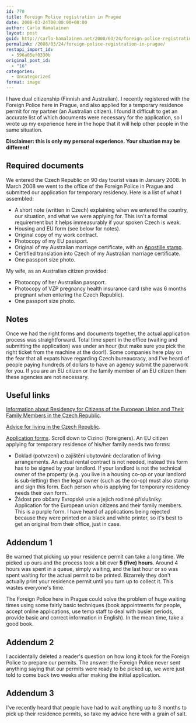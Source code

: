 ```yaml
---
id: 770
title: Foreign Police registration in Prague
date: 2008-03-24T00:00:00+00:00
author: Carlo Hamalainen
layout: post
guid: http://carlo-hamalainen.net/2008/03/24/foreign-police-registration-in-prague/
permalink: /2008/03/24/foreign-police-registration-in-prague/
restapi_import_id:
  - 596a05ef0330b
original_post_id:
  - "16"
categories:
  - Uncategorized
format: image
---
```

I have dual citizenship (Finnish and Australian). I recently registered with the Foreign Police here in Prague, and also applied for a temporary residence permit for my partner (an Australian citizen). I found it difficult to get an accurate list of which documents were necessary for the application, so I wrote up my experience here in the hope that it will help other people in the same situation.

**Disclaimer: this is only my personal experience. Your situation may be different!**

## Required documents

We entered the Czech Republic on 90 day tourist visas in January 2008. In March 2008 we went to the office of the Foreign Police in Prague and submitted our application for temporary residency. Here is a list of what I assembled:

  * A short note (written in Czech) explaining when we entered the country, our situation, and what we were applying for. This isn't a formal requirement but it helps immeasurably if your spoken Czech is weak.
  * Housing and EU form (see below for notes).
  * Original copy of my work contract.
  * Photocopy of my EU passport.
  * Original of my Australian marriage certificate, with an [Apostille stamp](http://www.smartraveller.gov.au/authen.html).
  * Certified translation into Czech of my Australian marriage certificate.
  * One passport size photo.

My wife, as an Australian citizen provided:

  * Photocopy of her Australian passport.
  * Photocopy of VZP pregnancy health insurance card (she was 6 months pregnant when entering the Czech Republic).
  * One passport size photo.

## Notes

Once we had the right forms and documents together, the actual application process was straightforward. Total time spent in the office (waiting and submitting the application) was under an hour (but make sure you pick the right ticket from the machine at the door!). Some companies here play on the fear that all expats have regarding Czech bureaucracy, and I've heard of people paying hundreds of dollars to have an agency submit the paperwork for you. If you are an EU citizen or the family member of an EU citizen then these agencies are not necessary.

## Useful links

[Information about Residency for Citizens of the European Union and Their Family Members in the Czech Republic](http://magistrat.praha-mesto.cz/75523_Information-about-Residency-for-Citizens-of-the-European-Union-and-Their-Family-Members-in-the-Czech-Republic).

[Advice for living in the Czech Republic](http://www.en.domavcr.cz/advices-for-living-in-the-czech-republic/residence-in-the-czech-republic/223).

[Application forms](http://www.mvcr.cz/rady/formulare/index.html). Scroll down to Cizinci (foreigners). An EU citizen applying for temporary residence of his/her family needs two forms:

  * Doklad (potvrzení) o zajištění ubytování: declaration of living arrangements. An actual rental contract is not needed, instead this form has to be signed by your landlord. If your landlord is not the technical owner of the property (e.g. you live in a housing co-op or your landlord is sub-letting) then the legal owner (such as the co-op) must also stamp and sign this form. Each person who is applying for temporary residency needs their own form.
  * Žádost pro občany Evropské unie a jejich rodinné příslušníky: Application for the European union citizens and their family members. This is a purple form. I have heard of applications being rejected because they were printed on a black and white printer, so it's best to get an original from their office, just in case.

## Addendum 1

Be warned that picking up your residence permit can take a long time. We picked up ours and the process took a bit over **5 (five) hours**. Around 4 hours was spent in a queue, simply waiting, and the last hour or so was spent waiting for the actual permit to be printed. Bizarrely they don't actually print your residence permit until you turn up to collect it. This wastes everyone's time.

The Foreign Police here in Prague could solve the problem of huge waiting times using some fairly basic techniques (book appointments for people, accept online applications, use temp staff to deal with busier periods, provide basic and correct information in English). In the mean time, take a good book.

## Addendum 2

I accidentally deleted a reader's question on how long it took for the Foreign Police to prepare our permits. The answer: the Foreign Police never sent anything saying that our permits were ready to be picked up, we were just told to come back two weeks after making the initial application.

## Addendum 3

I've recently heard that people have had to wait anything up to 3 months to pick up their residence permits, so take my advice here with a grain of salt.